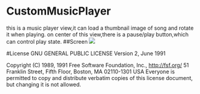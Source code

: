 # CustomMusicPlayer
this is a music player view,it can load a thumbnail image of song and rotate it when playing.
on center of this view,there is a pause/play button,which can control play state.
##Screen
<img src="https://github.com/fallblank/CustomMusicPlayer/blob/master/Screenshot/Untitled.gif"/>


#License
                    GNU GENERAL PUBLIC LICENSE
                       Version 2, June 1991

 Copyright (C) 1989, 1991 Free Software Foundation, Inc., <http://fsf.org/>
 51 Franklin Street, Fifth Floor, Boston, MA 02110-1301 USA
 Everyone is permitted to copy and distribute verbatim copies
 of this license document, but changing it is not allowed.
